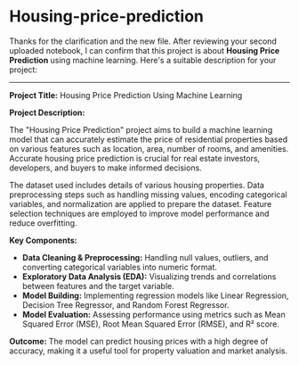 # Housing-price-prediction
Thanks for the clarification and the new file. After reviewing your second uploaded notebook, I can confirm that this project is about **Housing Price Prediction** using machine learning. Here's a suitable description for your project:

---

**Project Title:** Housing Price Prediction Using Machine Learning

**Project Description:**

The "Housing Price Prediction" project aims to build a machine learning model that can accurately estimate the price of residential properties based on various features such as location, area, number of rooms, and amenities. Accurate housing price prediction is crucial for real estate investors, developers, and buyers to make informed decisions.

The dataset used includes details of various housing properties. Data preprocessing steps such as handling missing values, encoding categorical variables, and normalization are applied to prepare the dataset. Feature selection techniques are employed to improve model performance and reduce overfitting.

**Key Components:**

* **Data Cleaning & Preprocessing:** Handling null values, outliers, and converting categorical variables into numeric format.
* **Exploratory Data Analysis (EDA):** Visualizing trends and correlations between features and the target variable.
* **Model Building:** Implementing regression models like Linear Regression, Decision Tree Regressor, and Random Forest Regressor.
* **Model Evaluation:** Assessing performance using metrics such as Mean Squared Error (MSE), Root Mean Squared Error (RMSE), and R² score.

**Outcome:**
The model can predict housing prices with a high degree of accuracy, making it a useful tool for property valuation and market analysis.
